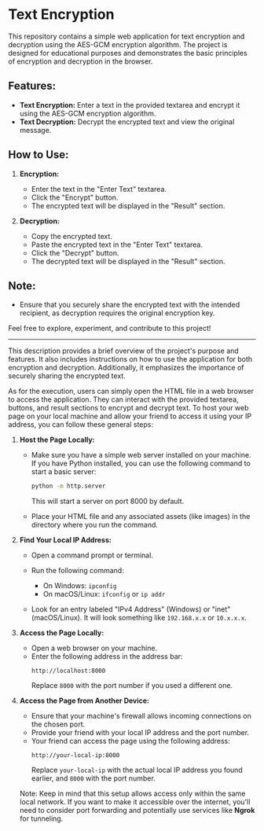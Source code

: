 # Text Encryption

This repository contains a simple web application for text encryption and decryption using the AES-GCM encryption algorithm. The project is designed for educational purposes and demonstrates the basic principles of encryption and decryption in the browser.

## Features:

- **Text Encryption:** Enter a text in the provided textarea and encrypt it using the AES-GCM encryption algorithm.
- **Text Decryption:** Decrypt the encrypted text and view the original message.

## How to Use:

1. **Encryption:**
   - Enter the text in the "Enter Text" textarea.
   - Click the "Encrypt" button.
   - The encrypted text will be displayed in the "Result" section.

2. **Decryption:**
   - Copy the encrypted text.
   - Paste the encrypted text in the "Enter Text" textarea.
   - Click the "Decrypt" button.
   - The decrypted text will be displayed in the "Result" section.

## Note:
- Ensure that you securely share the encrypted text with the intended recipient, as decryption requires the original encryption key.

Feel free to explore, experiment, and contribute to this project!

---

This description provides a brief overview of the project's purpose and features. It also includes instructions on how to use the application for both encryption and decryption. Additionally, it emphasizes the importance of securely sharing the encrypted text.

As for the execution, users can simply open the HTML file in a web browser to access the application. They can interact with the provided textarea, buttons, and result sections to encrypt and decrypt text.
To host your web page on your local machine and allow your friend to access it using your IP address, you can follow these general steps:

1. **Host the Page Locally:**
   - Make sure you have a simple web server installed on your machine. If you have Python installed, you can use the following command to start a basic server:
     ```bash
     python -m http.server
     ```
     This will start a server on port 8000 by default.

   - Place your HTML file and any associated assets (like images) in the directory where you run the command.

2. **Find Your Local IP Address:**
   - Open a command prompt or terminal.
   - Run the following command:
     - On Windows: `ipconfig`
     - On macOS/Linux: `ifconfig` or `ip addr`

   - Look for an entry labeled "IPv4 Address" (Windows) or "inet" (macOS/Linux). It will look something like `192.168.x.x` or `10.x.x.x`.

3. **Access the Page Locally:**
   - Open a web browser on your machine.
   - Enter the following address in the address bar:
     ```
     http://localhost:8000
     ```
     Replace `8000` with the port number if you used a different one.

4. **Access the Page from Another Device:**
   - Ensure that your machine's firewall allows incoming connections on the chosen port.
   - Provide your friend with your local IP address and the port number.
   - Your friend can access the page using the following address:
     ```
     http://your-local-ip:8000
     ```
     Replace `your-local-ip` with the actual local IP address you found earlier, and `8000` with the port number.

   Note: Keep in mind that this setup allows access only within the same local network. If you want to make it accessible over the internet, you'll need to consider port forwarding and potentially use services like **Ngrok** for tunneling.
